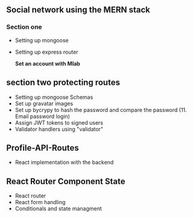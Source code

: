 ## Social network using the MERN stack

### Section one
- Setting up mongoose
- Setting up express router
 
    **Set an account with Mlab**

## section two protecting routes
- Setting up mongoose Schemas
- Set up gravatar images
- Set up bycrypy to hash the password and compare the password (11. Email password login)
- Assign JWT tokens to signed users
- Validator handlers using "validator"


## Profile-API-Routes
- React implementation with the backend

## React Router  Component State
- React router 
- React form handling
- Conditionals and state managment 